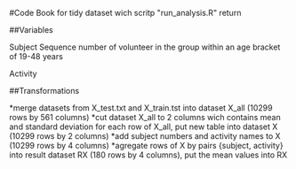 #Code Book for tidy dataset
wich scritp "run_analysis.R" return

##Variables

Subject
	Sequence number of volunteer in the group within an age bracket of 19-48 years
	
Activity
	

##Transformations

*merge datasets from X_test.txt and X_train.tst into dataset X_all (10299 rows by 561 columns)
*cut dataset X_all to 2 columns wich contains mean and standard deviation for each row of X_all, put new table into dataset X (10299 rows by 2 columns)
*add subject numbers and activity names to X (10299 rows by 4 columns)
*agregate rows of X by pairs {subject, activity} into result dataset  RX (180 rows by 4 columns), put the mean values into RX
